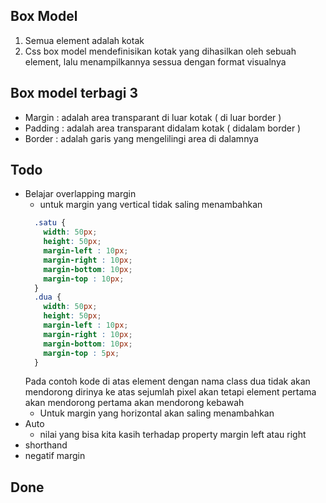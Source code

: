  ## Box Model
1.  Semua element adalah kotak
2.  Css box model mendefinisikan kotak yang dihasilkan oleh sebuah
    element, lalu menampilkannya sessua dengan format visualnya

## Box model terbagi 3
  - Margin : adalah area transparant di luar kotak ( di luar border )
  - Padding : adalah area transparant didalam kotak ( didalam border )
  - Border : adalah garis yang mengelilingi area di dalamnya

## Todo
- Belajar overlapping margin
  - untuk margin yang vertical tidak saling menambahkan
  ```css
    .satu {
      width: 50px;
      height: 50px;
      margin-left : 10px;
      margin-right : 10px;
      margin-bottom: 10px;
      margin-top : 10px;
    }
    .dua {
      width: 50px;
      height: 50px;
      margin-left : 10px;
      margin-right : 10px;
      margin-bottom: 10px;
      margin-top : 5px;
    }
  ```
  Pada contoh kode di atas element dengan nama class dua tidak akan mendorong dirinya ke atas sejumlah pixel akan tetapi element pertama akan mendorong pertama akan mendorong kebawah
  - Untuk margin yang horizontal akan saling menambahkan
- Auto
  - nilai yang bisa kita kasih terhadap property margin left atau   right
- shorthand
- negatif margin

## Done